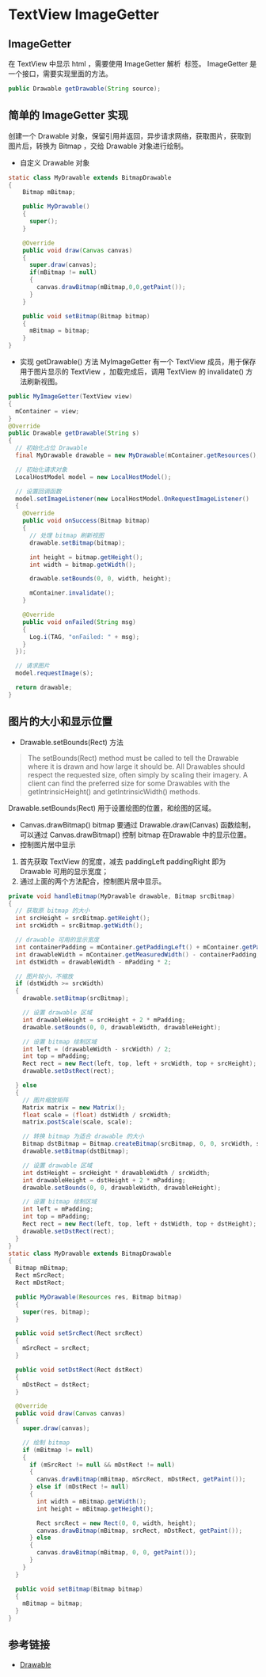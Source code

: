 # TextView ImageGetter

## ImageGetter
在 TextView 中显示 html ，需要使用 ImageGetter 解析 <img> 标签。
ImageGetter 是一个接口，需要实现里面的方法。
```java
public Drawable getDrawable(String source);
```
## 简单的 ImageGetter 实现
创建一个 Drawable 对象，保留引用并返回，异步请求网络，获取图片，获取到图片后，转换为 Bitmap ，交给 Drawable 对象进行绘制。
- 自定义 Drawable 对象
```java
static class MyDrawable extends BitmapDrawable
{
    Bitmap mBitmap;

    public MyDrawable()
    {
      super();
    }

    @Override
    public void draw(Canvas canvas)
    {
      super.draw(canvas);
      if(mBitmap != null)
      {
        canvas.drawBitmap(mBitmap,0,0,getPaint());
      }
    }

    public void setBitmap(Bitmap bitmap)
    {
      mBitmap = bitmap;
    }
}
```
- 实现 getDrawable() 方法
MyImageGetter 有一个 TextView 成员，用于保存用于图片显示的 TextView ，加载完成后，调用 TextView 的 invalidate() 方法刷新视图。
```java
public MyImageGetter(TextView view)
{
  mContainer = view;
}
@Override
public Drawable getDrawable(String s)
{
  // 初始化占位 Drawable
  final MyDrawable drawable = new MyDrawable(mContainer.getResources(),null);

  // 初始化请求对象
  LocalHostModel model = new LocalHostModel();

  // 设置回调函数
  model.setImageListener(new LocalHostModel.OnRequestImageListener()
  {
    @Override
    public void onSuccess(Bitmap bitmap)
    {
      // 处理 bitmap 刷新视图
      drawable.setBitmap(bitmap);

      int height = bitmap.getHeight();
      int width = bitmap.getWidth();

      drawable.setBounds(0, 0, width, height);

      mContainer.invalidate();
    }

    @Override
    public void onFailed(String msg)
    {
      Log.i(TAG, "onFailed: " + msg);
    }
  });

  // 请求图片
  model.requestImage(s);

  return drawable;
}
```
## 图片的大小和显示位置
- Drawable.setBounds(Rect) 方法
> The setBounds(Rect) method must be called to tell the Drawable where it is drawn and how large it should be. All Drawables should respect the requested size, often simply by scaling their imagery. A client can find the preferred size for some Drawables with the getIntrinsicHeight() and getIntrinsicWidth() methods.

  Drawable.setBounds(Rect) 用于设置绘图的位置，和绘图的区域。

- Canvas.drawBitmap()
bitmap 要通过 Drawable.draw(Canvas) 函数绘制，可以通过 Canvas.drawBitmap() 控制 bitmap 在Drawable 中的显示位置。
- 控制图片居中显示
1. 首先获取 TextView 的宽度，减去 paddingLeft paddingRight 即为 Drawable 可用的显示宽度；
2. 通过上面的两个方法配合，控制图片居中显示。
```java
private void handleBitmap(MyDrawable drawable, Bitmap srcBitmap)
{
  // 获取原 bitmap 的大小
  int srcHeight = srcBitmap.getHeight();
  int srcWidth = srcBitmap.getWidth();

  // drawable 可用的显示宽度
  int containerPadding = mContainer.getPaddingLeft() + mContainer.getPaddingRight();
  int drawableWidth = mContainer.getMeasuredWidth() - containerPadding;
  int dstWidth = drawableWidth - mPadding * 2;

  // 图片较小，不缩放
  if (dstWidth >= srcWidth)
  {
    drawable.setBitmap(srcBitmap);

    // 设置 drawable 区域
    int drawableHeight = srcHeight + 2 * mPadding;
    drawable.setBounds(0, 0, drawableWidth, drawableHeight);

    // 设置 bitmap 绘制区域
    int left = (drawableWidth - srcWidth) / 2;
    int top = mPadding;
    Rect rect = new Rect(left, top, left + srcWidth, top + srcHeight);
    drawable.setDstRect(rect);

  } else
  {
    // 图片缩放矩阵
    Matrix matrix = new Matrix();
    float scale = (float) dstWidth / srcWidth;
    matrix.postScale(scale, scale);

    // 转换 bitmap 为适合 drawable 的大小
    Bitmap dstBitmap = Bitmap.createBitmap(srcBitmap, 0, 0, srcWidth, srcHeight, matrix, false);
    drawable.setBitmap(dstBitmap);

    // 设置 drawable 区域
    int dstHeight = srcHeight * drawableWidth / srcWidth;
    int drawableHeight = dstHeight + 2 * mPadding;
    drawable.setBounds(0, 0, drawableWidth, drawableHeight);

    // 设置 bitmap 绘制区域
    int left = mPadding;
    int top = mPadding;
    Rect rect = new Rect(left, top, left + dstWidth, top + dstHeight);
    drawable.setDstRect(rect);
  }
}
static class MyDrawable extends BitmapDrawable
{
  Bitmap mBitmap;
  Rect mSrcRect;
  Rect mDstRect;

  public MyDrawable(Resources res, Bitmap bitmap)
  {
    super(res, bitmap);
  }

  public void setSrcRect(Rect srcRect)
  {
    mSrcRect = srcRect;
  }

  public void setDstRect(Rect dstRect)
  {
    mDstRect = dstRect;
  }

  @Override
  public void draw(Canvas canvas)
  {
    super.draw(canvas);

    // 绘制 bitmap
    if (mBitmap != null)
    {
      if (mSrcRect != null && mDstRect != null)
      {
        canvas.drawBitmap(mBitmap, mSrcRect, mDstRect, getPaint());
      } else if (mDstRect != null)
      {
        int width = mBitmap.getWidth();
        int height = mBitmap.getHeight();

        Rect srcRect = new Rect(0, 0, width, height);
        canvas.drawBitmap(mBitmap, srcRect, mDstRect, getPaint());
      } else
      {
        canvas.drawBitmap(mBitmap, 0, 0, getPaint());
      }
    }
  }

  public void setBitmap(Bitmap bitmap)
  {
    mBitmap = bitmap;
  }
}
```


## 参考链接
- [Drawable](http://developer.android.com/reference/android/graphics/drawable/Drawable.html)
